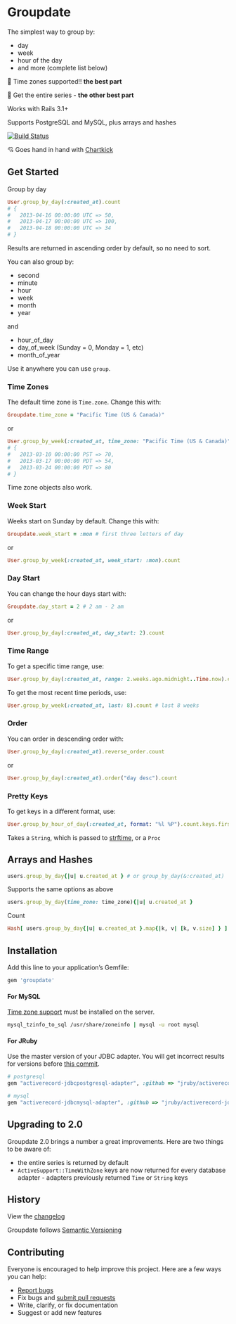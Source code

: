 # Groupdate

The simplest way to group by:

- day
- week
- hour of the day
- and more (complete list below)

:tada: Time zones supported!! **the best part**

:cake: Get the entire series - **the other best part**

Works with Rails 3.1+

Supports PostgreSQL and MySQL, plus arrays and hashes

[![Build Status](https://travis-ci.org/ankane/groupdate.png)](https://travis-ci.org/ankane/groupdate)

:cupid: Goes hand in hand with [Chartkick](http://ankane.github.io/chartkick/)

## Get Started

Group by day

```ruby
User.group_by_day(:created_at).count
# {
#   2013-04-16 00:00:00 UTC => 50,
#   2013-04-17 00:00:00 UTC => 100,
#   2013-04-18 00:00:00 UTC => 34
# }
```

Results are returned in ascending order by default, so no need to sort.

You can also group by:

- second
- minute
- hour
- week
- month
- year

and

- hour_of_day
- day_of_week (Sunday = 0, Monday = 1, etc)
- month_of_year

Use it anywhere you can use `group`.

### Time Zones

The default time zone is `Time.zone`.  Change this with:

```ruby
Groupdate.time_zone = "Pacific Time (US & Canada)"
```

or

```ruby
User.group_by_week(:created_at, time_zone: "Pacific Time (US & Canada)").count
# {
#   2013-03-10 00:00:00 PST => 70,
#   2013-03-17 00:00:00 PDT => 54,
#   2013-03-24 00:00:00 PDT => 80
# }
```

Time zone objects also work.

### Week Start

Weeks start on Sunday by default. Change this with:

```ruby
Groupdate.week_start = :mon # first three letters of day
```

or

```ruby
User.group_by_week(:created_at, week_start: :mon).count
```

### Day Start

You can change the hour days start with:

```ruby
Groupdate.day_start = 2 # 2 am - 2 am
```

or

```ruby
User.group_by_day(:created_at, day_start: 2).count
```

### Time Range

To get a specific time range, use:

```ruby
User.group_by_day(:created_at, range: 2.weeks.ago.midnight..Time.now).count
```

To get the most recent time periods, use:

```ruby
User.group_by_week(:created_at, last: 8).count # last 8 weeks
```

### Order

You can order in descending order with:

```ruby
User.group_by_day(:created_at).reverse_order.count
```

or

```ruby
User.group_by_day(:created_at).order("day desc").count
```

### Pretty Keys

To get keys in a different format, use:

```ruby
User.group_by_hour_of_day(:created_at, format: "%l %P").count.keys.first # 12 am
```

Takes a `String`, which is passed to [strftime](http://strfti.me/), or a `Proc`

## Arrays and Hashes

```ruby
users.group_by_day{|u| u.created_at } # or group_by_day(&:created_at)
```

Supports the same options as above

```ruby
users.group_by_day(time_zone: time_zone){|u| u.created_at }
```

Count

```ruby
Hash[ users.group_by_day{|u| u.created_at }.map{|k, v| [k, v.size] } ]
```

## Installation

Add this line to your application’s Gemfile:

```ruby
gem 'groupdate'
```

#### For MySQL

[Time zone support](http://dev.mysql.com/doc/refman/5.6/en/time-zone-support.html) must be installed on the server.

```sh
mysql_tzinfo_to_sql /usr/share/zoneinfo | mysql -u root mysql
```

#### For JRuby

Use the master version of your JDBC adapter.  You will get incorrect results for versions before [this commit](https://github.com/jruby/activerecord-jdbc-adapter/commit/c1cdb7cec8d3f06fc54995e8d872d830bd0a4d91).

```ruby
# postgresql
gem "activerecord-jdbcpostgresql-adapter", :github => "jruby/activerecord-jdbc-adapter"

# mysql
gem "activerecord-jdbcmysql-adapter", :github => "jruby/activerecord-jdbc-adapter"
```

## Upgrading to 2.0

Groupdate 2.0 brings a number a great improvements.  Here are two things to be aware of:

- the entire series is returned by default
- `ActiveSupport::TimeWithZone` keys are now returned for every database adapter - adapters previously returned `Time` or `String` keys

## History

View the [changelog](https://github.com/ankane/groupdate/blob/master/CHANGELOG.md)

Groupdate follows [Semantic Versioning](http://semver.org/)

## Contributing

Everyone is encouraged to help improve this project. Here are a few ways you can help:

- [Report bugs](https://github.com/ankane/groupdate/issues)
- Fix bugs and [submit pull requests](https://github.com/ankane/groupdate/pulls)
- Write, clarify, or fix documentation
- Suggest or add new features
